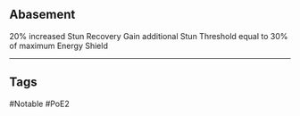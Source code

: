 ## Abasement
20% increased Stun Recovery
Gain additional Stun Threshold equal to 30% of maximum Energy Shield

---
## Tags
#Notable
#PoE2
